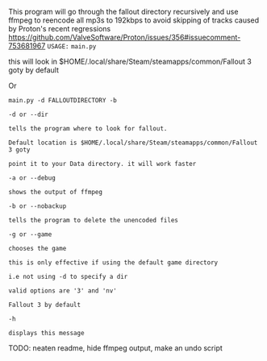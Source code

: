 This program will go through the fallout directory recursively and use ffmpeg to reencode all mp3s to 192kbps to avoid skipping of tracks caused by Proton's recent regressions
https://github.com/ValveSoftware/Proton/issues/356#issuecomment-753681967
`USAGE:`
`main.py`

this will look in $HOME/.local/share/Steam/steamapps/common/Fallout 3 goty by default

Or

`main.py -d FALLOUTDIRECTORY -b`

`-d or --dir`

    tells the program where to look for fallout.

    Default location is $HOME/.local/share/Steam/steamapps/common/Fallout 3 goty

    point it to your Data directory. it will work faster

`-a or --debug`

    shows the output of ffmpeg

`-b or --nobackup`

    tells the program to delete the unencoded files

`-g or --game`

    chooses the game

    this is only effective if using the default game directory

    i.e not using -d to specify a dir

    valid options are '3' and 'nv'

    Fallout 3 by default

`-h`

    displays this message

TODO: neaten readme, hide ffmpeg output, make an undo script

